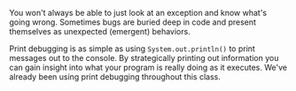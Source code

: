 You won't always be able to just look at an exception and know what's going wrong. Sometimes bugs are buried deep in code and present themselves as unexpected (emergent) behaviors.

Print debugging is as simple as using `System.out.println()` to print messages out to the console. By strategically printing out information you can gain insight into what your program is really doing as it executes. We've already been using print debugging throughout this class. 

<!-- todo: come up with a contrived example of print debugging -->
